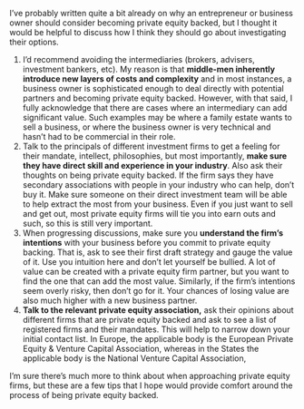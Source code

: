 <p>I&#8217;ve probably written quite a bit already on why an entrepreneur or business owner should consider becoming private equity backed, but I thought it would be helpful to discuss how I think they should go about investigating their options.</p><ol><li>I&#8217;d recommend avoiding the intermediaries (brokers, advisers, investment bankers, etc). My reason is that <strong>middle-men inherently introduce new layers of costs and complexity</strong> and in most instances, a business owner is sophisticated enough to deal directly with potential partners and becoming private equity backed. However, with that said, I fully acknowledge that there are cases where an intermediary can add significant value. Such examples may be where a family estate wants to sell a business, or where the business owner is very technical and hasn&#8217;t had to be commercial in their role.</li><li>Talk to the principals of different investment firms to get a feeling for their mandate, intellect, philosophies, but most importantly, <strong>make sure they have direct skill and experience in your industry</strong>. Also ask their thoughts on being private equity backed. If the firm says they have secondary associations with people in your industry who can help, don&#8217;t buy it. Make sure someone on their direct investment team will be able to help extract the most from your business. Even if you just want to sell and get out, most private equity firms will tie you into earn outs and such, so this is still very important.</li><li>When progressing discussions, make sure you <strong>understand the firm&#8217;s intentions</strong> with your business before you commit to private equity backing. That is, ask to see their first draft strategy and gauge the value of it. Use you intuition here and don&#8217;t let yourself be bullied. A lot of value can be created with a private equity firm partner, but you want to find the one that can add the most value. Similarly, if the firm&#8217;s intentions seem overly risky, then don&#8217;t go for it. Your chances of losing value are also much higher with a new business partner.</li><li><strong>Talk to the relevant private equity association,</strong> ask their opinions about different firms that are private equity backed and ask to see a list of registered firms and their mandates. This will help to narrow down your initial contact list. In Europe, the applicable body is the European Private Equity &amp; Venture Capital Association, whereas in the States the applicable body is the National Venture Capital Association,</li></ol><p>I&#8217;m sure there&#8217;s much more to think about when approaching private equity firms, but these are a few tips that I hope would provide comfort around the process of being private equity backed.</p>
